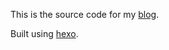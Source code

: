 This is the source code for my [blog](http://blog.waxowl.com).

Built using [hexo](http://hexo.io/).
